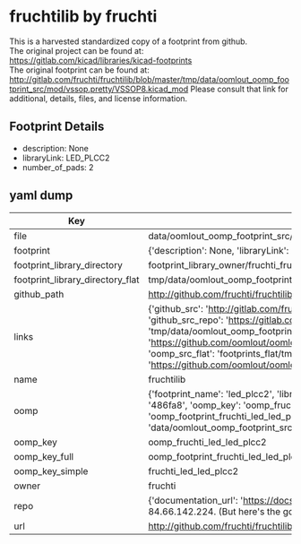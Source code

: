 # fruchtilib by fruchti  
This is a harvested standardized copy of a footprint from github.  
The original project can be found at:  
https://gitlab.com/kicad/libraries/kicad-footprints  
The original footprint can be found at:
http://gitlab.com/fruchti/fruchtilib/blob/master/tmp/data/oomlout_oomp_footprint_src/mod/vssop.pretty/VSSOP8.kicad_mod
Please consult that link for additional, details, files, and license information.  
## Footprint Details
* description: None  
* libraryLink: LED_PLCC2  
* number_of_pads: 2  
## yaml dump  
| Key | Value |  
| --- | --- |  
| file | data/oomlout_oomp_footprint_src/fruchtilib/mod/led.pretty/LED_PLCC2.kicad_mod |  
| footprint | {'description': None, 'libraryLink': 'LED_PLCC2', 'number_of_pads': 2} |  
| footprint_library_directory | footprint_library_owner/fruchti_fruchtilib |  
| footprint_library_directory_flat | tmp/data/oomlout_oomp_footprint_src/footprints_flat/fruchti_led_led_plcc2/working |  
| github_path | http://github.com/fruchti/fruchtilib/blob/master/tmp/data/oomlout_oomp_footprint_src/mod/led.pretty/LED_PLCC2.kicad_mod |  
| links | {'github_src': 'http://gitlab.com/fruchti/fruchtilib/blob/master/tmp/data/oomlout_oomp_footprint_src/mod/vssop.pretty/VSSOP8.kicad_mod', 'github_src_repo': 'https://gitlab.com/kicad/libraries/kicad-footprints', 'oomp_bot': 'tmp/data/oomlout_oomp_footprint_src/footprints/fruchti_led_led_plcc2/working', 'oomp_bot_github': 'https://github.com/oomlout/oomlout_oomp_footprint_bot/tree/main/tmp/data/oomlout_oomp_footprint_src/footprints/fruchti_led_led_plcc2/working', 'oomp_src_flat': 'footprints_flat/tmp/data/oomlout_oomp_footprint_src/footprints_flat/fruchti_led_led_plcc2/working', 'oomp_src_flat_github': 'https://github.com/oomlout/oomlout_oomp_footprint_src/tree/main/tmp/data/oomlout_oomp_footprint_src/footprints_flat/fruchti_led_led_plcc2/working'} |  
| name | fruchtilib |  
| oomp | {'footprint_name': 'led_plcc2', 'library_name': 'led', 'md5': '486fa88e7c4f50ea62ff46b5f01e9f73', 'md5_10': '486fa88e7c', 'md5_5': '486fa', 'md5_6': '486fa8', 'oomp_key': 'oomp_fruchti_led_led_plcc2', 'oomp_key_extra': 'oomp_footprint_fruchti_led_led_plcc2', 'oomp_key_full': 'oomp_footprint_fruchti_led_led_plcc2_486fa8', 'oomp_key_simple': 'fruchti_led_led_plcc2', 'original_filename': 'data/oomlout_oomp_footprint_src/fruchtilib/mod/led.pretty/LED_PLCC2.kicad_mod', 'owner_name': 'fruchti'} |  
| oomp_key | oomp_fruchti_led_led_plcc2 |  
| oomp_key_full | oomp_footprint_fruchti_led_led_plcc2 |  
| oomp_key_simple | fruchti_led_led_plcc2 |  
| owner | fruchti |  
| repo | {'documentation_url': 'https://docs.github.com/rest/overview/resources-in-the-rest-api#rate-limiting', 'message': "API rate limit exceeded for 84.66.142.224. (But here's the good news: Authenticated requests get a higher rate limit. Check out the documentation for more details.)"} |  
| url | http://github.com/fruchti/fruchtilib |  

